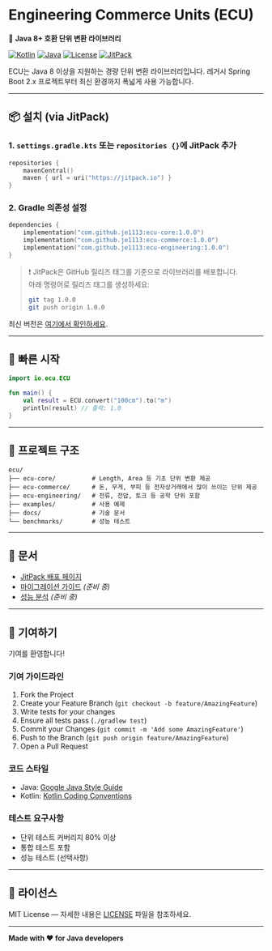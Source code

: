 # Engineering Commerce Units (ECU)

🚀 **Java 8+ 호환 단위 변환 라이브러리**

[![Kotlin](https://img.shields.io/badge/kotlin-1.9.20-blue.svg)](http://kotlinlang.org)
[![Java](https://img.shields.io/badge/java-8+-orange.svg)](https://openjdk.java.net/)
[![License](https://img.shields.io/badge/License-MIT-blue.svg)](https://opensource.org/licenses/MIT)
[![JitPack](https://jitpack.io/v/je1113/Engineering-Commerce-Units.svg)](https://jitpack.io/#je1113/Engineering-Commerce-Units)

ECU는 Java 8 이상을 지원하는 경량 단위 변환 라이브러리입니다. 레거시 Spring Boot 2.x 프로젝트부터 최신 환경까지 폭넓게 사용 가능합니다.

---

## 📦 설치 (via JitPack)

### 1. `settings.gradle.kts` 또는 `repositories {}`에 JitPack 추가

```kotlin
repositories {
    mavenCentral()
    maven { url = uri("https://jitpack.io") }
}
```

### 2. Gradle 의존성 설정

```kotlin
dependencies {
    implementation("com.github.je1113:ecu-core:1.0.0")
    implementation("com.github.je1113:ecu-commerce:1.0.0")
    implementation("com.github.je1113:ecu-engineering:1.0.0")
}
```

> ❗️ JitPack은 GitHub 릴리즈 태그를 기준으로 라이브러리를 배포합니다.  
> 아래 명령어로 릴리즈 태그를 생성하세요:
>
> ```bash
> git tag 1.0.0
> git push origin 1.0.0
> ```

최신 버전은 [여기에서 확인하세요](https://jitpack.io/#je1113/Engineering-Commerce-Units).

---

## 🏃 빠른 시작

```kotlin
import io.ecu.ECU

fun main() {
    val result = ECU.convert("100cm").to("m")
    println(result) // 출력: 1.0
}
```

---

## 🧱 프로젝트 구조

```
ecu/
├── ecu-core/          # Length, Area 등 기초 단위 변환 제공
├── ecu-commerce/      # 돈, 무게, 부피 등 전자상거래에서 많이 쓰이는 단위 제공
├── ecu-engineering/   # 전류, 전압, 토크 등 공학 단위 포함
├── examples/          # 사용 예제
├── docs/              # 기술 문서
└── benchmarks/        # 성능 테스트
```

---

## 📖 문서

- [JitPack 배포 페이지](https://jitpack.io/#je1113/Engineering-Commerce-Units)
- [마이그레이션 가이드](docs/migration-guide.md) _(준비 중)_
- [성능 분석](docs/performance.md) _(준비 중)_

---

## 🤝 기여하기

기여를 환영합니다!

### 기여 가이드라인

1. Fork the Project
2. Create your Feature Branch (`git checkout -b feature/AmazingFeature`)
3. Write tests for your changes
4. Ensure all tests pass (`./gradlew test`)
5. Commit your Changes (`git commit -m 'Add some AmazingFeature'`)
6. Push to the Branch (`git push origin feature/AmazingFeature`)
7. Open a Pull Request

### 코드 스타일
- Java: [Google Java Style Guide](https://google.github.io/styleguide/javaguide.html)
- Kotlin: [Kotlin Coding Conventions](https://kotlinlang.org/docs/coding-conventions.html)

### 테스트 요구사항
- 단위 테스트 커버리지 80% 이상
- 통합 테스트 포함
- 성능 테스트 (선택사항)

---

## 📄 라이선스

MIT License — 자세한 내용은 [LICENSE](LICENSE) 파일을 참조하세요.

---

**Made with ❤️ for Java developers**
